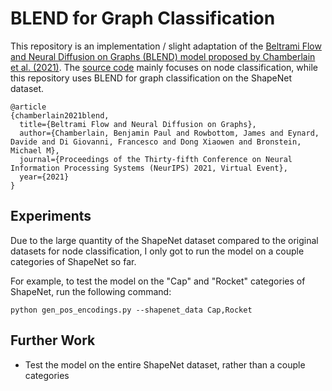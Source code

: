 # BLEND for Graph Classification
This repository is an implementation / slight adaptation of the [Beltrami Flow and Neural Diffusion on Graphs (BLEND) model proposed by Chamberlain et al. (2021)](https://arxiv.org/pdf/2110.09443.pdf). The [source code](https://github.com/twitter-research/graph-neural-pde) mainly focuses on node classification, while this repository uses BLEND for graph classification on the ShapeNet dataset.

```
@article
{chamberlain2021blend,
  title={Beltrami Flow and Neural Diffusion on Graphs},
  author={Chamberlain, Benjamin Paul and Rowbottom, James and Eynard, Davide and Di Giovanni, Francesco and Dong Xiaowen and Bronstein, Michael M},
  journal={Proceedings of the Thirty-fifth Conference on Neural Information Processing Systems (NeurIPS) 2021, Virtual Event},
  year={2021}
}
```

## Experiments
Due to the large quantity of the ShapeNet dataset compared to the original datasets for node classification, I only got to run the model on a couple categories of ShapeNet so far.

For example, to test the model on the "Cap" and "Rocket" categories of ShapeNet, run the following command:

```
python gen_pos_encodings.py --shapenet_data Cap,Rocket
```

## Further Work
- Test the model on the entire ShapeNet dataset, rather than a couple categories
